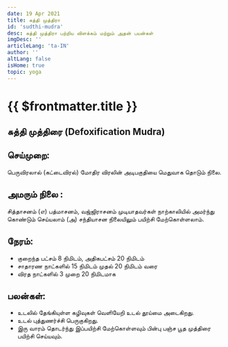 ```yaml
---
date: 19 Apr 2021
title: சுத்தி முத்திரா
id: 'sudthi-mudra'
desc: சுத்தி முத்திரா பற்றிய விளக்கம் மற்றும் அதன் பயன்கள்
imgDesc: ''
articleLang: 'ta-IN'
author: ''
altLang: false
isHome: true
topic: yoga
---
```


<altLang />

# {{ $frontmatter.title }}

## சுத்தி முத்திரை (Defoxification Mudra)

## செய்முறை:
பெருவிரலால் (கட்டைவிரல்) மோதிர விரலின் அடிபகுதியை மெதுவாக தொடும் நிலை.

## அமரும் நிலை :
சித்தாசனம் (எ) பத்மாசனம், வஜ்ஜிராசனம் முடியாதவர்கள் நாற்காலியில் அமர்ந்து கொண்டும் செய்யலாம் (அ) சந்தியாசன நிலையிலும் பயிற்சி மேற்கொள்ளலாம்.

## நேரம்:
 - குறைந்த பட்சம் 8 நிமிடம், அதிகபட்சம் 20 நிமிடம்
 - சாதாரண நாட்களில் 15 நிமிடம் முதல் 20 நிமிடம் வரை
 - விரத நாட்களில் 3 முறை 20 நிமிடமாக

## பலன்கள்:
 - உடலில் தேங்கியுள்ள கழிவுகள் வெளியேறி உடல் தூய்மை அடைகிறது.
 - உடல் புத்துணர்ச்சி பெருகுகிறது.
 - இரு வாரம் தொடர்ந்து இப்பயிற்சி மேற்கொள்ளவும் பின்பு பஞ்ச பூத முத்திரை பயிற்சி செய்யவும்.

